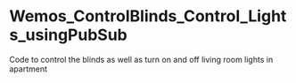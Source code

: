 # Wemos_ControlBlinds_Control_Lights_usingPubSub
Code to control the blinds as well as turn on and off living room lights in apartment
